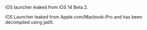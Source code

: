 iOS launcher leaked from iOS 14 Beta 2.


iOS Launcher leaked from Apple.com/Macbook-Pro and has been decompiled using jadX.
